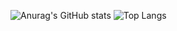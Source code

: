![Anurag's GitHub stats](https://github-readme-stats.vercel.app/api?username=vidotocode&show_icons=true&theme=tokyonight)
![Top Langs](https://github-readme-stats.vercel.app/api/top-langs/?username=vidotocode)
